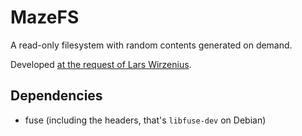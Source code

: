 # MazeFS

A read-only filesystem with random contents generated on demand.

Developed [at the request of Lars Wirzenius](https://toot.liw.fi/@liw/105028618188354731).

## Dependencies

- fuse (including the headers, that's `libfuse-dev` on Debian)
